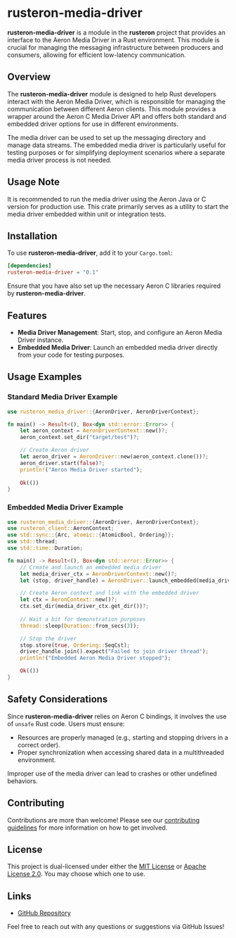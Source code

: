 # rusteron-media-driver

**rusteron-media-driver** is a module in the **rusteron** project that provides an interface to the Aeron Media Driver in a Rust environment. This module is crucial for managing the messaging infrastructure between producers and consumers, allowing for efficient low-latency communication.

## Overview

The **rusteron-media-driver** module is designed to help Rust developers interact with the Aeron Media Driver, which is responsible for managing the communication between different Aeron clients. This module provides a wrapper around the Aeron C Media Driver API and offers both standard and embedded driver options for use in different environments.

The media driver can be used to set up the messaging directory and manage data streams. The embedded media driver is particularly useful for testing purposes or for simplifying deployment scenarios where a separate media driver process is not needed.

## Usage Note

It is recommended to run the media driver using the Aeron Java or C version for production use. This crate primarily serves as a utility to start the media driver embedded within unit or integration tests.

## Installation

To use **rusteron-media-driver**, add it to your `Cargo.toml`:

```toml
[dependencies]
rusteron-media-driver = "0.1"
```

Ensure that you have also set up the necessary Aeron C libraries required by **rusteron-media-driver**.

## Features

- **Media Driver Management**: Start, stop, and configure an Aeron Media Driver instance.
- **Embedded Media Driver**: Launch an embedded media driver directly from your code for testing purposes.

## Usage Examples

### Standard Media Driver Example

```rust
use rusteron_media_driver::{AeronDriver, AeronDriverContext};

fn main() -> Result<(), Box<dyn std::error::Error>> {
    let aeron_context = AeronDriverContext::new()?;
    aeron_context.set_dir("target/test")?;

    // Create Aeron driver
    let aeron_driver = AeronDriver::new(aeron_context.clone())?;
    aeron_driver.start(false)?;
    println!("Aeron Media Driver started");
    
    Ok(())
}
```

### Embedded Media Driver Example

```rust
use rusteron_media_driver::{AeronDriver, AeronDriverContext};
use rusteron_client::AeronContext;
use std::sync::{Arc, atomic::{AtomicBool, Ordering}};
use std::thread;
use std::time::Duration;

fn main() -> Result<(), Box<dyn std::error::Error>> {
    // Create and launch an embedded media driver
    let media_driver_ctx = AeronDriverContext::new()?;
    let (stop, driver_handle) = AeronDriver::launch_embedded(media_driver_ctx.clone(), false);

    // Create Aeron context and link with the embedded driver
    let ctx = AeronContext::new()?;
    ctx.set_dir(media_driver_ctx.get_dir())?;
    
    // Wait a bit for demonstration purposes
    thread::sleep(Duration::from_secs(3));

    // Stop the driver
    stop.store(true, Ordering::SeqCst);
    driver_handle.join().expect("Failed to join driver thread");
    println!("Embedded Aeron Media Driver stopped");

    Ok(())
}
```

## Safety Considerations

Since **rusteron-media-driver** relies on Aeron C bindings, it involves the use of `unsafe` Rust code. Users must ensure:

- Resources are properly managed (e.g., starting and stopping drivers in a correct order).
- Proper synchronization when accessing shared data in a multithreaded environment.

Improper use of the media driver can lead to crashes or other undefined behaviors.

## Contributing

Contributions are more than welcome! Please see our [contributing guidelines](https://github.com/mimran1980/rusteron/blob/main/CONTRIBUTING.md) for more information on how to get involved.

## License

This project is dual-licensed under either the [MIT License](https://opensource.org/licenses/MIT) or [Apache License 2.0](https://www.apache.org/licenses/LICENSE-2.0). You may choose which one to use.

## Links

- [GitHub Repository](https://github.com/mimran1980/rusteron)

Feel free to reach out with any questions or suggestions via GitHub Issues!

